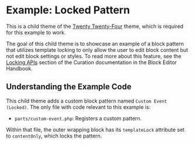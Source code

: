 # Example: Locked Pattern

This is a child theme of the [Twenty Twenty-Four](https://wordpress.org/themes/twentytwentyfour/) theme, which is required for this example to work.

The goal of this child theme is to showcase an example of a block pattern that utilizes template locking to only allow the user to edit block content but not edit block settings or styles. To read more about this feature, see the [Locking APIs](https://developer.wordpress.org/block-editor/how-to-guides/curating-the-editor-experience/#locking-apis) section of the Curation documentation in the Block Editor Handbook.

## Understanding the Example Code

This child theme adds a custom block pattern named `Custom Event (Locked)`. The only file with code relevant to this example is:

- `parts/custom-event.php`: Registers a custom pattern.

Within that file, the outer wrapping block has its `templateLock` attribute set to `contentOnly`, which locks the pattern.
